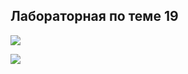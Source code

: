 ## Лабораторная по теме 19
![](https://github.com/BlohinaValeria/Computer-workshop-IVT/blob/main/LR%2019/ЛР%2019%20.png)

![](https://github.com/BlohinaValeria/Computer-workshop-IVT/blob/main/LR%2019/ЛР%2019_2%20.png)
